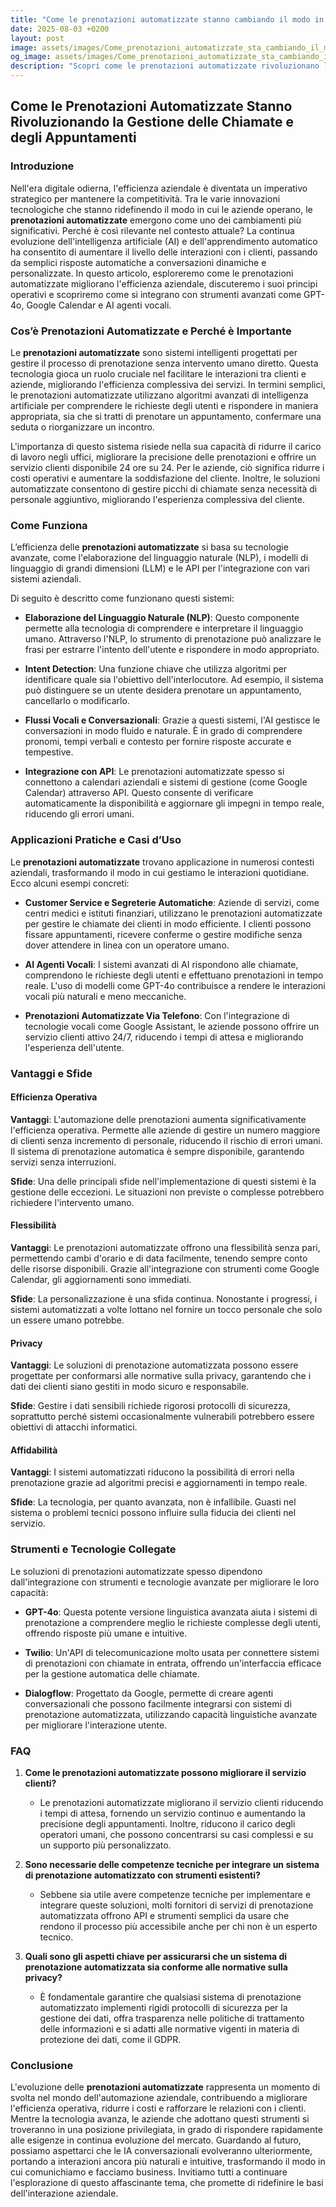 ```yaml
---
title: "Come le prenotazioni automatizzate stanno cambiando il modo in cui gestiamo le chiamate e gli appuntamenti"
date: 2025-08-03 +0200
layout: post
image: assets/images/Come_prenotazioni_automatizzate_sta_cambiando_il_modo_in_cui_gestiamo_le_chiamate_e_gli_appuntamenti.jpg
og_image: assets/images/Come_prenotazioni_automatizzate_sta_cambiando_il_modo_in_cui_gestiamo_le_chiamate_e_gli_appuntamenti.jpg
description: "Scopri come le prenotazioni automatizzate rivoluzionano le chiamate aziendali con GPT-4o e Google Calendar, migliorando efficienza e gestione del tempo."
---
```


## Come le Prenotazioni Automatizzate Stanno Rivoluzionando la Gestione delle Chiamate e degli Appuntamenti

### Introduzione 

Nell'era digitale odierna, l'efficienza aziendale è diventata un imperativo strategico per mantenere la competitività. Tra le varie innovazioni tecnologiche che stanno ridefinendo il modo in cui le aziende operano, le **prenotazioni automatizzate** emergono come uno dei cambiamenti più significativi. Perché è così rilevante nel contesto attuale? La continua evoluzione dell'intelligenza artificiale (AI) e dell'apprendimento automatico ha consentito di aumentare il livello delle interazioni con i clienti, passando da semplici risposte automatiche a conversazioni dinamiche e personalizzate. In questo articolo, esploreremo come le prenotazioni automatizzate migliorano l'efficienza aziendale, discuteremo i suoi principi operativi e scopriremo come si integrano con strumenti avanzati come GPT-4o, Google Calendar e AI agenti vocali.

### Cos’è Prenotazioni Automatizzate e Perché è Importante

Le **prenotazioni automatizzate** sono sistemi intelligenti progettati per gestire il processo di prenotazione senza intervento umano diretto. Questa tecnologia gioca un ruolo cruciale nel facilitare le interazioni tra clienti e aziende, migliorando l'efficienza complessiva dei servizi. In termini semplici, le prenotazioni automatizzate utilizzano algoritmi avanzati di intelligenza artificiale per comprendere le richieste degli utenti e rispondere in maniera appropriata, sia che si tratti di prenotare un appuntamento, confermare una seduta o riorganizzare un incontro.

L'importanza di questo sistema risiede nella sua capacità di ridurre il carico di lavoro negli uffici, migliorare la precisione delle prenotazioni e offrire un servizio clienti disponibile 24 ore su 24. Per le aziende, ciò significa ridurre i costi operativi e aumentare la soddisfazione del cliente. Inoltre, le soluzioni automatizzate consentono di gestire picchi di chiamate senza necessità di personale aggiuntivo, migliorando l'esperienza complessiva del cliente.

### Come Funziona

L’efficienza delle **prenotazioni automatizzate** si basa su tecnologie avanzate, come l'elaborazione del linguaggio naturale (NLP), i modelli di linguaggio di grandi dimensioni (LLM) e le API per l'integrazione con vari sistemi aziendali.

Di seguito è descritto come funzionano questi sistemi:

- **Elaborazione del Linguaggio Naturale (NLP)**: Questo componente permette alla tecnologia di comprendere e interpretare il linguaggio umano. Attraverso l'NLP, lo strumento di prenotazione può analizzare le frasi per estrarre l'intento dell'utente e rispondere in modo appropriato.
  
- **Intent Detection**: Una funzione chiave che utilizza algoritmi per identificare quale sia l'obiettivo dell'interlocutore. Ad esempio, il sistema può distinguere se un utente desidera prenotare un appuntamento, cancellarlo o modificarlo.
  
- **Flussi Vocali e Conversazionali**: Grazie a questi sistemi, l'AI gestisce le conversazioni in modo fluido e naturale. È in grado di comprendere pronomi, tempi verbali e contesto per fornire risposte accurate e tempestive.
  
- **Integrazione con API**: Le prenotazioni automatizzate spesso si connettono a calendari aziendali e sistemi di gestione (come Google Calendar) attraverso API. Questo consente di verificare automaticamente la disponibilità e aggiornare gli impegni in tempo reale, riducendo gli errori umani.

### Applicazioni Pratiche e Casi d’Uso

Le **prenotazioni automatizzate** trovano applicazione in numerosi contesti aziendali, trasformando il modo in cui gestiamo le interazioni quotidiane. Ecco alcuni esempi concreti:

- **Customer Service e Segreterie Automatiche**: Aziende di servizi, come centri medici e istituti finanziari, utilizzano le prenotazioni automatizzate per gestire le chiamate dei clienti in modo efficiente. I clienti possono fissare appuntamenti, ricevere conferme o gestire modifiche senza dover attendere in linea con un operatore umano.

- **AI Agenti Vocali**: I sistemi avanzati di AI rispondono alle chiamate, comprendono le richieste degli utenti e effettuano prenotazioni in tempo reale. L'uso di modelli come GPT-4o contribuisce a rendere le interazioni vocali più naturali e meno meccaniche.

- **Prenotazioni Automatizzate Via Telefono**: Con l'integrazione di tecnologie vocali come Google Assistant, le aziende possono offrire un servizio clienti attivo 24/7, riducendo i tempi di attesa e migliorando l'esperienza dell'utente.

### Vantaggi e Sfide

#### Efficienza Operativa

**Vantaggi**: L'automazione delle prenotazioni aumenta significativamente l'efficienza operativa. Permette alle aziende di gestire un numero maggiore di clienti senza incremento di personale, riducendo il rischio di errori umani. Il sistema di prenotazione automatica è sempre disponibile, garantendo servizi senza interruzioni.

**Sfide**: Una delle principali sfide nell'implementazione di questi sistemi è la gestione delle eccezioni. Le situazioni non previste o complesse potrebbero richiedere l'intervento umano.

#### Flessibilità

**Vantaggi**: Le prenotazioni automatizzate offrono una flessibilità senza pari, permettendo cambi d'orario e di data facilmente, tenendo sempre conto delle risorse disponibili. Grazie all'integrazione con strumenti come Google Calendar, gli aggiornamenti sono immediati.

**Sfide**: La personalizzazione è una sfida continua. Nonostante i progressi, i sistemi automatizzati a volte lottano nel fornire un tocco personale che solo un essere umano potrebbe.

#### Privacy

**Vantaggi**: Le soluzioni di prenotazione automatizzata possono essere progettate per conformarsi alle normative sulla privacy, garantendo che i dati dei clienti siano gestiti in modo sicuro e responsabile.

**Sfide**: Gestire i dati sensibili richiede rigorosi protocolli di sicurezza, soprattutto perché sistemi occasionalmente vulnerabili potrebbero essere obiettivi di attacchi informatici.

#### Affidabilità

**Vantaggi**: I sistemi automatizzati riducono la possibilità di errori nella prenotazione grazie ad algoritmi precisi e aggiornamenti in tempo reale.

**Sfide**: La tecnologia, per quanto avanzata, non è infallibile. Guasti nel sistema o problemi tecnici possono influire sulla fiducia dei clienti nel servizio.

### Strumenti e Tecnologie Collegate

Le soluzioni di prenotazioni automatizzate spesso dipendono dall'integrazione con strumenti e tecnologie avanzate per migliorare le loro capacità:

- **GPT-4o**: Questa potente versione linguistica avanzata aiuta i sistemi di prenotazione a comprendere meglio le richieste complesse degli utenti, offrendo risposte più umane e intuitive.

- **Twilio**: Un'API di telecomunicazione molto usata per connettere sistemi di prenotazioni con chiamate in entrata, offrendo un'interfaccia efficace per la gestione automatica delle chiamate.

- **Dialogflow**: Progettato da Google, permette di creare agenti conversazionali che possono facilmente integrarsi con sistemi di prenotazione automatizzata, utilizzando capacità linguistiche avanzate per migliorare l'interazione utente.

### FAQ

1. **Come le prenotazioni automatizzate possono migliorare il servizio clienti?**
   - Le prenotazioni automatizzate migliorano il servizio clienti riducendo i tempi di attesa, fornendo un servizio continuo e aumentando la precisione degli appuntamenti. Inoltre, riducono il carico degli operatori umani, che possono concentrarsi su casi complessi e su un supporto più personalizzato.
   
2. **Sono necessarie delle competenze tecniche per integrare un sistema di prenotazione automatizzato con strumenti esistenti?**
   - Sebbene sia utile avere competenze tecniche per implementare e integrare queste soluzioni, molti fornitori di servizi di prenotazione automatizzata offrono API e strumenti semplici da usare che rendono il processo più accessibile anche per chi non è un esperto tecnico.

3. **Quali sono gli aspetti chiave per assicurarsi che un sistema di prenotazione automatizzata sia conforme alle normative sulla privacy?**
   - È fondamentale garantire che qualsiasi sistema di prenotazione automatizzato implementi rigidi protocolli di sicurezza per la gestione dei dati, offra trasparenza nelle politiche di trattamento delle informazioni e si adatti alle normative vigenti in materia di protezione dei dati, come il GDPR.

### Conclusione

L'evoluzione delle **prenotazioni automatizzate** rappresenta un momento di svolta nel mondo dell'automazione aziendale, contribuendo a migliorare l'efficienza operativa, ridurre i costi e rafforzare le relazioni con i clienti. Mentre la tecnologia avanza, le aziende che adottano questi strumenti si troveranno in una posizione privilegiata, in grado di rispondere rapidamente alle esigenze in continua evoluzione del mercato. Guardando al futuro, possiamo aspettarci che le IA conversazionali evolveranno ulteriormente, portando a interazioni ancora più naturali e intuitive, trasformando il modo in cui comunichiamo e facciamo business. Invitiamo tutti a continuare l'esplorazione di questo affascinante tema, che promette di ridefinire le basi dell'interazione aziendale.